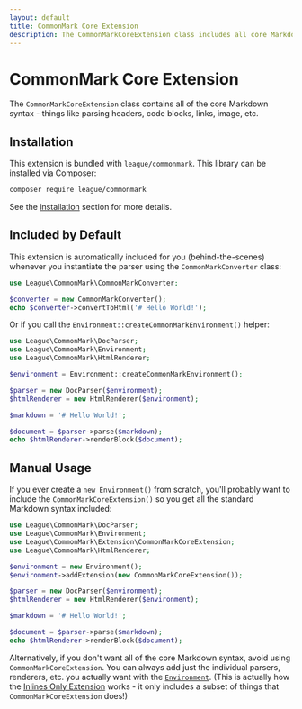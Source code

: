 ```yaml
---
layout: default
title: CommonMark Core Extension
description: The CommonMarkCoreExtension class includes all core Markdown syntax
---
```


# CommonMark Core Extension

The `CommonMarkCoreExtension` class contains all of the core Markdown syntax - things like parsing headers, code blocks, links, image, etc.

## Installation

This extension is bundled with `league/commonmark`. This library can be installed via Composer:

```bash
composer require league/commonmark
```

See the [installation](/1.5/installation/) section for more details.

## Included by Default

This extension is automatically included for you (behind-the-scenes) whenever you instantiate the parser using the `CommonMarkConverter` class:

```php
use League\CommonMark\CommonMarkConverter;

$converter = new CommonMarkConverter();
echo $converter->convertToHtml('# Hello World!');
```

Or if you call the `Environment::createCommonMarkEnvironment()` helper:

```php
use League\CommonMark\DocParser;
use League\CommonMark\Environment;
use League\CommonMark\HtmlRenderer;

$environment = Environment::createCommonMarkEnvironment();

$parser = new DocParser($environment);
$htmlRenderer = new HtmlRenderer($environment);

$markdown = '# Hello World!';

$document = $parser->parse($markdown);
echo $htmlRenderer->renderBlock($document);
```

## Manual Usage

If you ever create a `new Environment()` from scratch, you'll probably want to include the `CommonMarkCoreExtension()` so you get all the standard Markdown syntax included:

```php
use League\CommonMark\DocParser;
use League\CommonMark\Environment;
use League\CommonMark\Extension\CommonMarkCoreExtension;
use League\CommonMark\HtmlRenderer;

$environment = new Environment();
$environment->addExtension(new CommonMarkCoreExtension());

$parser = new DocParser($environment);
$htmlRenderer = new HtmlRenderer($environment);

$markdown = '# Hello World!';

$document = $parser->parse($markdown);
echo $htmlRenderer->renderBlock($document);
```

Alternatively, if you don't want all of the core Markdown syntax, avoid using `CommonMarkCoreExtension`.  You can always add just the individual parsers, renderers, etc. you actually want with the [`Environment`](/1.5/customization/environment/).  (This is actually how the [Inlines Only Extension](/1.5/extensions/inlines-only/) works - it only includes a subset of things that `CommonMarkCoreExtension` does!)
